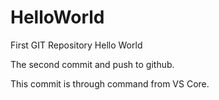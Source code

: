 # HelloWorld
First GIT Repository Hello World

The second commit and push to github.

This commit is through command from VS Core.

